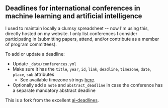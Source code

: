 ## Deadlines for international conferences in machine learning and artificial intelligence

I used to maintain locally a clumsy spreadsheet -- now I'm using this, directly hosted on my website. I only list conferences I consider participating in (submitting papers, attend, and/or contribute as a member of program committees).

To add or update a deadline:
- Update `_data/conferences.yml`
- Make sure it has the `title`, `year`, `id`, `link`, `deadline`, `timezone`, `date`, `place`, `sub` attributes
    + See available timezone strings [here](https://momentjs.com/timezone/).
- Optionally add a `note` and `abstract_deadline` in case the conference has a separate mandatory abstract deadline

This is a fork from the excellent [ai-deadlines](https://github.com/abhshkdz/ai-deadlines).